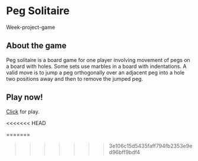 # Peg Solitaire
Week-project-game

## About the game
Peg solitaire is a board game for one player involving movement of pegs on a board with holes. Some sets use marbles in a board with indentations. A valid move is to jump a peg orthogonally over an adjacent peg into a hole two positions away and then to remove the jumped peg.

## Play now!
[Click](https://rguima17.github.io/Jogo-RestaUm/) for play.

<<<<<<< HEAD

=======
>>>>>>> 3e106c15d5435faff794fb2353e9ed96bff9bdf4
